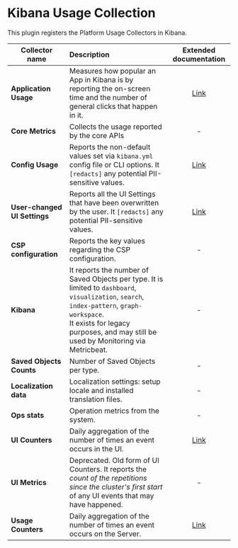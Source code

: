 # Kibana Usage Collection

This plugin registers the Platform Usage Collectors in Kibana.

| Collector name | Description | Extended documentation |
|----------------|:------------|:----------------------:|
| **Application Usage** | Measures how popular an App in Kibana is by reporting the on-screen time and the number of general clicks that happen in it. | [Link](./server/collectors/application_usage/README.md) |
| **Core Metrics** | Collects the usage reported by the core APIs | - |
| **Config Usage** | Reports the non-default values set via `kibana.yml` config file or CLI options. It `[redacts]` any potential PII-sensitive values. | [Link](./server/collectors/config_usage/README.md) |
| **User-changed UI Settings** | Reports all the UI Settings that have been overwritten by the user. It `[redacts]` any potential PII-sensitive values. | [Link](./server/collectors/management/README.md) |
| **CSP configuration** | Reports the key values regarding the CSP configuration. | - |
| **Kibana** | It reports the number of Saved Objects per type. It is limited to `dashboard`, `visualization`, `search`, `index-pattern`, `graph-workspace`.<br> It exists for legacy purposes, and may still be used by Monitoring via Metricbeat. | - |
| **Saved Objects Counts** | Number of Saved Objects per type. | - |
| **Localization data** | Localization settings: setup locale and installed translation files. | - |
| **Ops stats** | Operation metrics from the system. | - |
| **UI Counters** | Daily aggregation of the number of times an event occurs in the UI. | [Link](../usage_collection/README.mdx#ui-counters) |
| **UI Metrics** | Deprecated. Old form of UI Counters. It reports the _count of the repetitions since the cluster's first start_ of any UI events that may have happened. | - |
| **Usage Counters** | Daily aggregation of the number of times an event occurs on the Server. | [Link](../usage_collection/README.mdx#usage-counters) |
